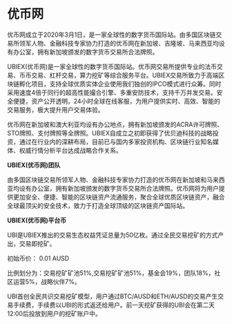 # 优币网

优币网成立于2020年3月1日，是一家全球性的数字货币国际站。由多国区块链交易所领军人物、金融科技专家协力打造的优币网在新加坡、吉隆坡、马来西亚均设有办公室，拥有新加坡颁发的数字货币交易所合法牌照。

UBIEX(优币网)是一家全球性的数字货币国际站。优币网交易所提供专业的法币交易、币币交易、杠杆交易，算力挖矿等综合服务平台。UBIEX交易所致力于高端区块链孵化项目，支持全球优质实体企业使用我们独创的IPCO模式进行众筹。同时采用速度4倍于同行的超高性能撮合引擎、多重安防技术，支持千万并发交易。安全便捷，资产公开透明，24小时全球在线客服，为用户提供实时、高效、智能的交易服务，极大提升用户交易体验。

优币网在新加坡和澳大利亚均设有办公地点，拥有新加坡颁发的ACRA许可牌照、STO牌照、支付牌照等全牌照。UBIEX自成立之初即获得了优贝迪科技的战略投资，通过在行业内的深耕布局，目前已与国内多家投资机构、区块链行业知名媒体、权威行情分析平台达成战略合作关系。

**UBIEX(优币网)团队**

由多国区块链交易所领军人物、金融科技专家协力打造的优币网在新加坡和马来西亚均设有办公室，拥有新加坡颁发的数字货币交易所合法牌照。优币网将为用户提供更加安全、便捷、智能的区块链资产流通服务，聚合全球优质区块链资产，融合全球最顶尖的安全技术，致力于打造全球顶级的区块链资产国际站。

**UBIEX(优币网)平台币**

UBI是UBIEX推出的交易生态权益凭证总量为50亿枚。通过全民交易挖矿的方式产出，交易即挖矿。

初始币价： 0.01 AUSD

比例划分为：交易挖矿矿池51%,交易挖矿矿池51%，基金会19%，团队18%，社区运营5%，战略伙伴7%。

UBI首创全民共识交易挖矿模型，用户通过BTC/AUSD和ETH/AUSD的交易产生交易手续费，手续费以UBI的形式返还给用户。前一天挖矿获得的UBI会在第二天12:00后投放到用户的挖矿账户中。
